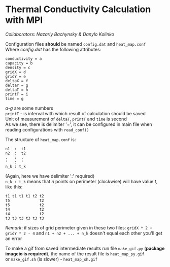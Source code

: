 # Thermal Conductivity Calculation with MPI

*Collaborators: Nazariy Bachynsky & Danylo Kolinko*

Configuration files **should** be named `config.dat` and `heat_map.conf`<br/>
Where *config.dat* has the following attributes:
```
conductivity = a
capacity = b
density = c
gridX = d
gridY = e
deltaX = f
deltaY = g
deltaT = h
printT = i
time = g
```
*a-g* are some numbers<br>
`printT` - is interval with which result of calculation should be saved<br>
Unit of measurement of `deltaT`, `printT` and `time` is second<br>
As we see, there is delimiter '=', 
it can be configured in main file when reading configurations with `read_conf()`<br>

The structure of `heat_map.conf` is:
```
n1  :  t1
n2  :  t2
.   :  .
'   :  '
n_k : t_k
``` 
(Again, here we have delimiter ':' required)<br>
`n_k : t_k` means that *n* points on perimeter (clockwise) will have value *t*, like this:<br>
```
t1 t1 t1 t1 t2 t2
t5             t2
t5             t2
t4             t2
t4             t2
t3 t3 t3 t3 t3 t3
```
*Remark*: if sizes of grid perimeter given in these two files: `gridX * 2 + gridY * 2 - 4` and 
`n1 + n2 + ... + n_k` doesn't equal each other you'll get an error<br>

To make a gif from saved intermediate results run file `make_gif.py` (**package imageio is required**), the name of the result file is `heat_map_py.gif`<br>
or `make_gif.sh` (is slower) - `heat_map_sh.gif`